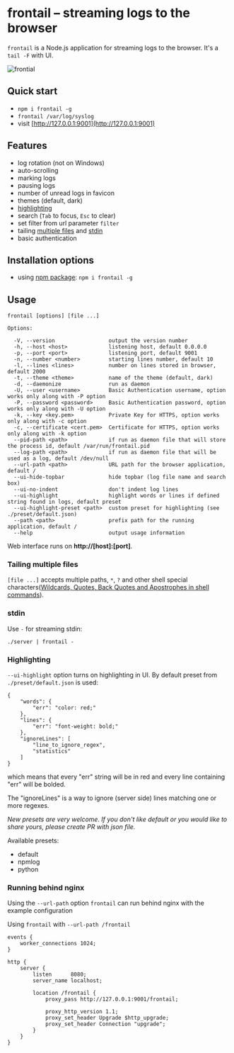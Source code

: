 # frontail – streaming logs to the browser

`frontail` is a Node.js application for streaming logs to the browser. It's a `tail -F` with UI.

![frontial](https://user-images.githubusercontent.com/455261/29570317-660c8122-8756-11e7-9d2f-8fea19e05211.gif)

## Quick start

- `npm i frontail -g` 
- `frontail /var/log/syslog`
- visit [http://127.0.0.1:9001](http://127.0.0.1:9001)

## Features

- log rotation (not on Windows)
- auto-scrolling
- marking logs
- pausing logs
- number of unread logs in favicon
- themes (default, dark)
- [highlighting](#highlighting)
- search (`Tab` to focus, `Esc` to clear)
- set filter from url parameter `filter`
- tailing [multiple files](#tailing-multiple-files) and [stdin](#stdin)
- basic authentication

## Installation options

- using [npm package](https://www.npmjs.com/package/frontail): `npm i frontail -g`

## Usage

    frontail [options] [file ...]

    Options:

      -V, --version                 output the version number
      -h, --host <host>             listening host, default 0.0.0.0
      -p, --port <port>             listening port, default 9001
      -n, --number <number>         starting lines number, default 10
      -l, --lines <lines>           number on lines stored in browser, default 2000
      -t, --theme <theme>           name of the theme (default, dark)
      -d, --daemonize               run as daemon
      -U, --user <username>         Basic Authentication username, option works only along with -P option
      -P, --password <password>     Basic Authentication password, option works only along with -U option
      -k, --key <key.pem>           Private Key for HTTPS, option works only along with -c option
      -c, --certificate <cert.pem>  Certificate for HTTPS, option works only along with -k option
      --pid-path <path>             if run as daemon file that will store the process id, default /var/run/frontail.pid
      --log-path <path>             if run as daemon file that will be used as a log, default /dev/null
      --url-path <path>             URL path for the browser application, default /
      --ui-hide-topbar              hide topbar (log file name and search box)
      --ui-no-indent                don't indent log lines
      --ui-highlight                highlight words or lines if defined string found in logs, default preset
      --ui-highlight-preset <path>  custom preset for highlighting (see ./preset/default.json)
      --path <path>                 prefix path for the running application, default /
      --help                        output usage information

Web interface runs on **http://[host]:[port]**.

### Tailing multiple files

`[file ...]` accepts multiple paths, `*`, `?` and other shell special characters([Wildcards, Quotes, Back Quotes and Apostrophes in shell commands](http://www.codecoffee.com/tipsforlinux/articles/26-1.html)).

### stdin

Use `-` for streaming stdin:

    ./server | frontail -

### Highlighting

`--ui-highlight` option turns on highlighting in UI. By default preset from `./preset/default.json` is used:

```
{
    "words": {
        "err": "color: red;"
    },
    "lines": {
        "err": "font-weight: bold;"
    },
    "ignoreLines": [
        "line_to_ignore_regex",
        "statistics"
    ]
}
```

which means that every "err" string will be in red and every line containing "err" will be bolded.

The "ignoreLines" is a way to ignore (server side) lines matching one or more regexes.

_New presets are very welcome. If you don't like default or you would like to share yours, please create PR with json file._

Available presets:

- default
- npmlog
- python



### Running behind nginx

Using the `--url-path` option `frontail` can run behind nginx with the example configuration

Using `frontail` with `--url-path /frontail`

```
events {
    worker_connections 1024;
}

http {
    server {
        listen      8080;
        server_name localhost;

        location /frontail {
            proxy_pass http://127.0.0.1:9001/frontail;

            proxy_http_version 1.1;
            proxy_set_header Upgrade $http_upgrade;
            proxy_set_header Connection "upgrade";
        }
    }
}
```

